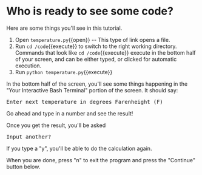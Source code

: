# Who is ready to see some code?

Here are some things you'll see in this tutorial.
1. Open `temperature.py`{{open}} -- This type of link opens a file.
2. Run `cd /code`{{execute}} to switch to the right working directory.  Commands that look like `cd /code`{{execute}} execute in the bottom half of your screen, and can be either typed, or clicked for automatic execution.
3. Run `python temperature.py`{{execute}}

In the bottom half of the screen, you'll see some things happening in the "Your Interactive Bash Terminal" portion of the screen.
It should say:
<pre>
Enter next temperature in degrees Farenheight (F)
</pre>

Go ahead and type in a number and see the result!

Once you get the result, you'll be asked
<pre>
Input another?
</pre>

If you type a "y", you'll be able to do the calculation again.

When you are done, press "n" to exit the program and press the "Continue" button below.
